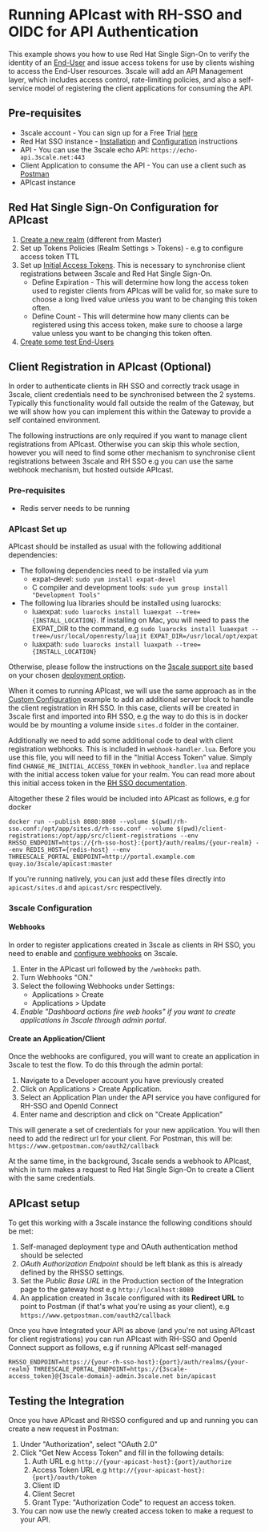 # Running APIcast with RH-SSO and OIDC for API Authentication

This example shows you how to use Red Hat Single Sign-On to verify the identity of an [End-User](https://openid.net/specs/openid-connect-core-1_0.html#Terminology) and issue access tokens for use by clients wishing to access the End-User resources. 3scale will add an API Management layer, which includes access control, rate-limiting policies, and also a self-service model of registering the client applications for consuming the API.

## Pre-requisites

- 3scale account - You can sign up for a Free Trial [here](https://www.3scale.net/signup/)
- Red Hat SSO instance - [Installation](https://access.redhat.com/documentation/en-us/red_hat_single_sign-on/7.0/html-single/server_installation_and_configuration_guide/) and [Configuration](https://access.redhat.com/documentation/en-us/red_hat_single_sign-on/7.0/html/getting_started_guide/) instructions
- API - You can use the 3scale echo API: `https://echo-api.3scale.net:443`
- Client Application to consume the API - You can use a client such as [Postman](https://www.getpostman.com/)
- APIcast instance

## Red Hat Single Sign-On Configuration for APIcast

1. [Create a new realm](https://access.redhat.com/documentation/en-us/red_hat_single_sign-on/7.0/html/getting_started_guide/create_a_realm_and_user#create-realm) (different from Master)
2. Set up Tokens Policies (Realm Settings > Tokens) - e.g to configure access token TTL
3. Set up [Initial Access Tokens](https://access.redhat.com/documentation/en-us/red_hat_single_sign-on/7.0/html/securing_applications_and_services_guide/client_registration). This is necessary to synchronise client registrations between 3scale and Red Hat Single Sign-On.
    - Define Expiration - This will determine how long the access token used to register clients from APIcas will be valid for, so make sure to choose a long lived value unless you want to be changing this token often.
    - Define Count - This will determine how many clients can be registered using this access token, make sure to choose a large value unless you want to be changing this token often.
4. [Create some test End-Users](https://access.redhat.com/documentation/en-us/red_hat_single_sign-on/7.0/html/getting_started_guide/create_a_realm_and_user#create-new-user)

## Client Registration in APIcast (Optional)

In order to authenticate clients in RH SSO and correctly track usage in 3scale, client credentials need to be synchronised between the 2 systems. Typically this functionality would fall outside the realm of the Gateway, but we will show how you can implement this within the Gateway to provide a self contained environment.

The following instructions are only required if you want to manage client registrations from APIcast. Otherwise you can skip this whole section, however you will need to find some other mechanism to synchronise client registrations between 3scale and RH SSO e.g you can use the same webhook mechanism, but hosted outside APIcast.

### Pre-requisites

- Redis server needs to be running

### APIcast Set up

APIcast should be installed as usual with the following additional dependencies:

- The following dependencies need to be installed via yum
    - expat-devel: `sudo yum install expat-devel`
    - C compiler and development tools: `sudo yum group install "Development Tools"`
- The following lua libraries should be installed using luarocks: 
    - luaexpat: `sudo luarocks install luaexpat --tree={INSTALL_LOCATION}`. If installing on Mac, you will need to pass the EXPAT_DIR to the command, e.g `sudo luarocks install luaexpat --tree=/usr/local/openresty/luajit EXPAT_DIR=/usr/local/opt/expat`
    - luaxpath: `sudo luarocks install luaxpath --tree={INSTALL_LOCATION}`

Otherwise, please follow the instructions on the [3scale support site](https://support.3scale.net) based on your chosen [deployment option](https://support.3scale.net/docs/deployment-options/apicast-overview).

When it comes to running APIcast, we will use the same approach as in the [Custom Configuration](../custom-config) example to add an additional server block to handle the client registration in RH SSO. In this case, clients will be created in 3scale first and imported into RH SSO, e.g the way to do this is in docker would be by mounting a volume inside `sites.d` folder in the container.

Additionally we need to add some additional code to deal with client registration webhooks. This is included in `webhook-handler.lua`. Before you use this file, you will need to fill in the "Initial Access Token" value. Simply find `CHANGE_ME_INITIAL_ACCESS_TOKEN` in `webhook_handler.lua` and replace with the initial access token value for your realm. You can read more about this initial access token in the [RH SSO documentation](https://access.redhat.com/documentation/en-us/red_hat_single_sign-on/7.0/html/securing_applications_and_services_guide/client_registration#initial_access_token).

Altogether these 2 files would be included into APIcast as follows, e.g for docker 

```shell
docker run --publish 8080:8080 --volume $(pwd)/rh-sso.conf:/opt/app/sites.d/rh-sso.conf --volume $(pwd)/client-registrations:/opt/app/src/client-registrations --env RHSSO_ENDPOINT=https://{rh-sso-host}:{port}/auth/realms/{your-realm} --env REDIS_HOST={redis-host} --env THREESCALE_PORTAL_ENDPOINT=http://portal.example.com quay.io/3scale/apicast:master
```

If you're running natively, you can just add these files directly into `apicast/sites.d` and `apicast/src` respectively.

### 3scale Configuration

#### Webhooks
In order to register applications created in 3scale as clients in RH SSO, you need to enable and [configure webhooks](https://support.3scale.net/docs/api-bizops/webhooks) on 3scale.

1. Enter in the APIcast url followed by the `/webhooks` path. 
2. Turn Webhooks "ON."
3. Select the following Webhooks under Settings:
    - Applications > Create
    - Applications > Update
4. _Enable "Dashboard actions fire web hooks" if you want to create applications in 3scale through admin portal._

#### Create an Application/Client

Once the webhooks are configured, you will want to create an application in 3scale to test the flow. To do this through the admin portal:

1. Navigate to a Developer account you have previously created
2. Click on Applications > Create Application.
3. Select an Application Plan under the API service you have configured for RH-SSO and OpenId Connect 
4. Enter name and description and click on "Create Application"

This will generate a set of credentials for your new application. You will then need to add the redirect url for your client. For Postman, this will be: `https://www.getpostman.com/oauth2/callback` 

At the same time, in the background, 3scale sends a webhook to APIcast, which in turn makes a request to Red Hat Single Sign-On to create a Client with the same credentials. 

## APIcast setup

To get this working with a 3scale instance the following conditions should be met:

1. Self-managed deployment type and OAuth authentication method should be selected
2. *OAuth Authorization Endpoint* should be left blank as this is already defined by the RHSSO settings.
3. Set the *Public Base URL* in the Production section of the Integration page to the gateway host e.g `http://localhost:8080`
4. An application created in 3scale configured with its **Redirect URL** to point to Postman (if that's what you're using as your client), e.g `https://www.getpostman.com/oauth2/callback` 

Once you have Integrated your API as above (and you're not using APIcast for client registrations) you can run APIcast with RH-SSO and OpenId Connect support as follows, e.g if running APIcast self-managed

`RHSSO_ENDPOINT=https://{your-rh-sso-host}:{port}/auth/realms/{your-realm} THREESCALE_PORTAL_ENDPOINT=https://{3scale-access_token}@{3scale-domain}-admin.3scale.net bin/apicast`

## Testing the Integration

Once you have APIcast and RHSSO configured and up and running you can create a new request in Postman:

1. Under "Authorization", select "OAuth 2.0" 
2. Click "Get New Access Token" and fill in the following details: 
    1. Auth URL e.g `http://{your-apicast-host}:{port}/authorize`
    2. Access Token URL e.g `http://{your-apicast-host}:{port}/oauth/token`
    3. Client ID
    4. Client Secret
    5. Grant Type: "Authorization Code"
to request an access token. 
3. You can now use the newly created access token to make a request to your API. 


